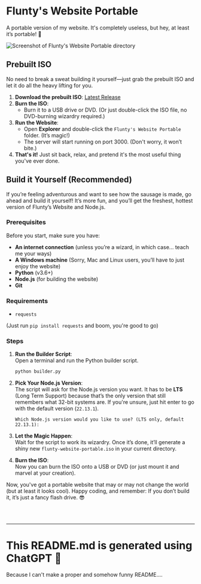 # Flunty's Website Portable
A portable version of my website. It's completely useless, but hey, at least it’s portable! 🎉

![Screenshot of Flunty's Website Portable directory](https://github.com/user-attachments/assets/bb6cf3f8-8733-4339-8ae6-9a43e519d0f1)

## Prebuilt ISO
No need to break a sweat building it yourself—just grab the prebuilt ISO and let it do all the heavy lifting for you.

1. **Download the prebuilt ISO**: [Latest Release](https://github.com/Fluntyy/flunty-website-portable/releases/latest)
2. **Burn the ISO**: 
    - Burn it to a USB drive or DVD. (Or just double-click the ISO file, no DVD-burning wizardry required.)
3. **Run the Website**: 
    - Open **Explorer** and double-click the `Flunty's Website Portable` folder. (It’s magic!)
    - The server will start running on port 3000. (Don't worry, it won’t bite.)
4. **That's it!** Just sit back, relax, and pretend it's the most useful thing you've ever done.

## Build it Yourself (Recommended)
If you’re feeling adventurous and want to see how the sausage is made, go ahead and build it yourself! It’s more fun, and you’ll get the freshest, hottest version of Flunty’s Website and Node.js.

### Prerequisites
Before you start, make sure you have:
- **An internet connection** (unless you’re a wizard, in which case... teach me your ways)
- **A Windows machine** (Sorry, Mac and Linux users, you’ll have to just enjoy the website)
- **Python** (v3.6+)
- **Node.js** (for building the website)
- **Git**

### Requirements
- `requests` 

(Just run `pip install requests` and boom, you're good to go)

### Steps

1. **Run the Builder Script**:  
    Open a terminal and run the Python builder script.
    ```bash
    python builder.py
    ```

2. **Pick Your Node.js Version**:  
    The script will ask for the Node.js version you want. It has to be **LTS** (Long Term Support) because that’s the only version that still remembers what 32-bit systems are. If you're unsure, just hit enter to go with the default version (`22.13.1`).
    ```
    Which Node.js version would you like to use? (LTS only, default 22.13.1):
    ```

3. **Let the Magic Happen**:  
    Wait for the script to work its wizardry. Once it’s done, it’ll generate a shiny new `flunty-website-portable.iso` in your current directory.

4. **Burn the ISO**:  
    Now you can burn the ISO onto a USB or DVD (or just mount it and marvel at your creation).

Now, you've got a portable website that may or may not change the world (but at least it looks cool). Happy coding, and remember: If you don’t build it, it’s just a fancy flash drive. 😎

<br><br>

---

# This README.md is generated using ChatGPT 🤖
Because I can't make a proper and somehow funny README....